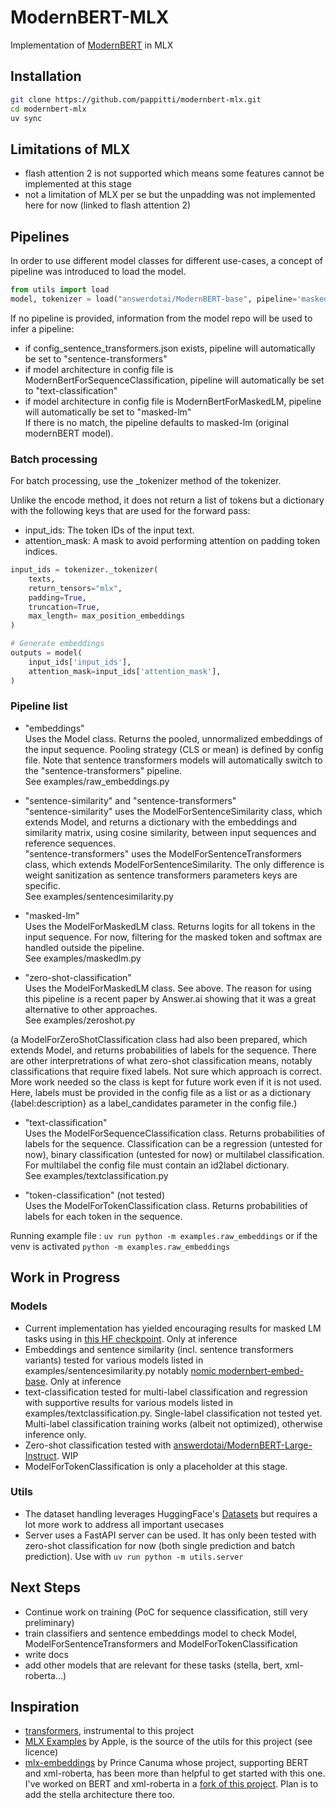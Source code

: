 # ModernBERT-MLX

Implementation of [ModernBERT](https://arxiv.org/abs/2412.13663) in MLX  

## Installation
```bash
git clone https://github.com/pappitti/modernbert-mlx.git
cd modernbert-mlx
uv sync
```

## Limitations of MLX
- flash attention 2 is not supported which means some features cannot be implemented at this stage
- not a limitation of MLX per se but the unpadding was not implemented here for now (linked to flash attention 2)


## Pipelines
In order to use different model classes for different use-cases, a concept of pipeline was introduced to load the model.  
```python
from utils import load
model, tokenizer = load("answerdotai/ModernBERT-base", pipeline='masked-lm')
```  

If no pipeline is provided, information from the model repo will be used to infer a pipeline:  
 - if config_sentence_transformers.json exists, pipeline will automatically be set to "sentence-transformers"
 - if model architecture in config file is ModernBertForSequenceClassification, pipeline will automatically be set to "text-classification" 
 - if model architecture in config file is ModernBertForMaskedLM, pipeline will automatically be set to "masked-lm"  
If there is no match, the pipeline defaults to masked-lm (original modernBERT model).  

### Batch processing 
For batch processing, use the _tokenizer method of the tokenizer. 

Unlike the encode method, it does not return a list of tokens but a dictionary with the following keys that are used for the forward pass:  
- input_ids: The token IDs of the input text.
- attention_mask: A mask to avoid performing attention on padding token indices.

```python
input_ids = tokenizer._tokenizer(
    texts, 
    return_tensors="mlx", 
    padding=True, 
    truncation=True, 
    max_length= max_position_embeddings
)

# Generate embeddings
outputs = model(
    input_ids['input_ids'], 
    attention_mask=input_ids['attention_mask'],
)

```
  
### Pipeline list 
- "embeddings"  
Uses the Model class. Returns the pooled, unnormalized embeddings of the input sequence. Pooling strategy (CLS or mean) is defined by config file. Note that sentence transformers models will automatically switch to the "sentence-transformers" pipeline.  
See examples/raw_embeddings.py  
  
- "sentence-similarity" and "sentence-transformers"  
"sentence-similarity" uses the ModelForSentenceSimilarity class, which extends Model, and returns a dictionary with the embeddings and similarity matrix, using cosine similarity, between input sequences and reference sequences.  
"sentence-transformers" uses the ModelForSentenceTransformers class, which extends ModelForSentenceSimilarity. The only difference is weight sanitization as sentence transformers parameters keys are specific.  
See examples/sentencesimilarity.py  
  
- "masked-lm"  
Uses the ModelForMaskedLM class. Returns logits for all tokens in the input sequence. For now, filtering for the masked token and softmax are handled outside the pipeline.  
See examples/maskedlm.py  
  
- "zero-shot-classification"  
Uses the ModelForMaskedLM class. See above. The reason for using this pipeline is a recent paper by Answer.ai showing that it was a great alternative to other approaches.  
See examples/zeroshot.py  

(a ModelForZeroShotClassification class had also been prepared, which extends Model, and returns probabilities of labels for the sequence. There are other interpretrations of what zero-shot classification means, notably classifications that require fixed labels. Not sure which approach is correct. More work needed so the class is kept for future work even if it is not used. Here, labels must be provided in the config file as a list or as a dictionary {label:description} as a label_candidates parameter in the config file.)  
  
- "text-classification"  
Uses the ModelForSequenceClassification class. Returns probabilities of labels for the sequence. Classification can be a regression (untested for now), binary classification (untested for now) or multilabel classification. For multilabel the config file must contain an id2label dictionary.  
See examples/textclassification.py  
  
- "token-classification" (not tested)  
Uses the ModelForTokenClassification class. Returns probabilities of labels for each token in the sequence.  

Running example file : `uv run python -m examples.raw_embeddings` or if the venv is activated `python -m examples.raw_embeddings`

## Work in Progress 
### Models
- Current implementation has yielded encouraging results for masked LM tasks using in [this HF checkpoint](https://huggingface.co/answerdotai/ModernBERT-base). Only at inference
- Embeddings and sentence similarity (incl. sentence transformers variants) tested for various models listed in examples/sentencesimilarity.py notably [nomic modernbert-embed-base](https://huggingface.co/nomic-ai/modernbert-embed-base). Only at inference
- text-classification tested for multi-label classification and regression with supportive results for various models listed in examples/textclassification.py. Single-label classification not tested yet. Multi-label classification training works (albeit not optimized), otherwise inference only.  
- Zero-shot classification tested with [answerdotai/ModernBERT-Large-Instruct](https://huggingface.co/answerdotai/ModernBERT-Large-Instruct). WIP    
- ModelForTokenClassification is only a placeholder at this stage.

### Utils
- The dataset handling leverages HuggingFace's [Datasets](https://huggingface.co/docs/datasets/index) but requires a lot more work to address all important usecases
- Server uses a FastAPI server can be used. It has only been tested with zero-shot classification for now (both single prediction and batch prediction). Use with `uv run python -m utils.server`

## Next Steps
- Continue work on training (PoC for sequence classification, still very preliminary)
- train classifiers and sentence embeddings model to check Model, ModelForSentenceTransformers and ModelForTokenClassification
- write docs
- add other models that are relevant for these tasks (stella, bert, xml-roberta...)

## Inspiration
- [transformers](https://github.com/huggingface/transformers/blob/main/src/transformers/models/modernbert/modular_modernbert.py), instrumental to this project
- [MLX Examples](https://github.com/ml-explore/mlx-examples) by Apple, is the source of the utils for this project (see licence)
- [mlx-embeddings](https://github.com/Blaizzy/mlx-embeddings) by Prince Canuma whose project, supporting BERT and xml-roberta, has been more than helpful to get started with this one. I've worked on BERT and xml-roberta in a [fork of this project](https://github.com/pappitti/mlx-embeddings). Plan is to add the stella architecture there too.     